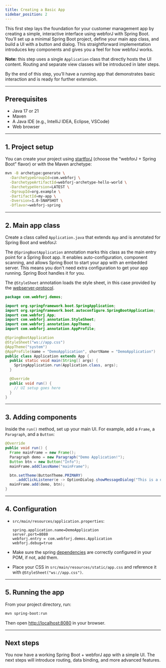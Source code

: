 ```yaml
---
title: Creating a Basic App
sidebar_position: 2
---
```



This first step lays the foundation for your customer management app by creating a simple, interactive interface using webforJ with Spring Boot. You’ll set up a minimal Spring Boot project, define your main app class, and build a UI with a button and dialog. This straightforward implementation introduces key components and gives you a feel for how webforJ works.

**Note:** this step uses a single `Application` class that directly hosts the UI content. Routing and separate view classes will be introduced in later steps.

By the end of this step, you’ll have a running app that demonstrates basic interaction and is ready for further extension.

---

## Prerequisites

- Java 17 or 21
- Maven
- A Java IDE (e.g., IntelliJ IDEA, Eclipse, VSCode)
- Web browser

---

## 1. Project setup

You can create your project using [startforJ](https://docs.webforj.com/startforj) (choose the “webforJ + Spring Boot” flavor) or with the Maven archetype:

```bash
mvn -B archetype:generate \
  -DarchetypeGroupId=com.webforj \
  -DarchetypeArtifactId=webforj-archetype-hello-world \
  -DarchetypeVersion=LATEST \
  -DgroupId=org.example \
  -DartifactId=my-app \
  -Dversion=1.0-SNAPSHOT \
  -Dflavor=webforj-spring
```

---

## 2. Main app class

Create a class called `Application.java` that extends `App` and is annotated for Spring Boot and webforJ:

The `@SpringBootApplication` annotation marks this class as the main entry point for a Spring Boot app. It enables auto-configuration, component scanning, and allows Spring Boot to start your app with an embedded server. This means you don't need extra configuration to get your app running. Spring Boot handles it for you.

The `@StyleSheet` annotation loads the style sheet, in this case provided by the [webserver-protocol](../../managing-resources/assets-protocols#the-webserver-protocol).

```java title="Application.java"
package com.webforj.demos;

import org.springframework.boot.SpringApplication;
import org.springframework.boot.autoconfigure.SpringBootApplication;
import com.webforj.App;
import com.webforj.annotation.StyleSheet;
import com.webforj.annotation.AppTheme;
import com.webforj.annotation.AppProfile;

@SpringBootApplication
@StyleSheet("ws://app.css")
@AppTheme("system")
@AppProfile(name = "DemoApplication", shortName = "DemoApplication")
public class Application extends App {
  public static void main(String[] args) {
    SpringApplication.run(Application.class, args);
  }

  @Override
  public void run() {
    // UI setup goes here
  }
}
```



---

## 3. Adding components

Inside the `run()` method, set up your main UI. For example, add a `Frame`, a `Paragraph`, and a `Button`:

```java
@Override
public void run() {
  Frame mainFrame = new Frame();
  Paragraph demo = new Paragraph("Demo Application!");
  Button btn = new Button("Info");
  mainFrame.addClassName("mainFrame");

  btn.setTheme(ButtonTheme.PRIMARY)
     .addClickListener(e -> OptionDialog.showMessageDialog("This is a demo!", "Info"));
  mainFrame.add(demo, btn);
}
```

---

## 4. Configuration

- `src/main/resources/application.properties`:
  ```
  spring.application.name=DemoApplication
  server.port=8080
  webforj.entry = com.webforj.demos.Application
  webforj.debug=true
  ```

- Make sure the spring [dependencies](../../integrations/spring/spring-boot#step-2-add-spring-dependencies) are correctly configured in your POM, if not, add them.

- Place your CSS in `src/main/resources/static/app.css` and reference it with `@StyleSheet("ws://app.css")`.

---

## 5. Running the app

From your project directory, run:

```bash
mvn spring-boot:run
```

Then open [http://localhost:8080](http://localhost:8080) in your browser.

---

## Next steps

You now have a working Spring Boot + webforJ app with a simple UI. The next steps will introduce routing, data binding, and more advanced features.
